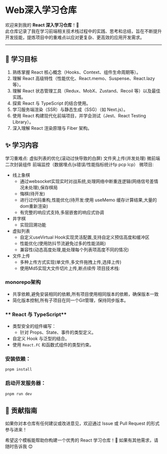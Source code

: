 # **Web深入学习仓库**

欢迎来到我的 **React 深入学习仓库**！🎉  
此仓库记录了我在学习前端相关技术栈过程中的实践、思考和总结，旨在不断提升开发技能，提炼项目中的重难点以应对更复杂、更高效的应用开发需求。

---

## 🚀 **学习目标**

1. 熟练掌握 React 核心概念（Hooks、Context、组件生命周期等）。
2. 理解 React 高级特性（性能优化、React.memo、Suspense、React.lazy 等）。
3. 理解 React 状态管理工具（Redux、MobX、Zustand、Recoil 等）以及最佳实践。
4. 探索 React 与 TypeScript 的结合使用。
5. 学习服务端渲染（SSR）与静态生成（SSG）（如 Next.js）。
6. 使用 React 构建现代化前端项目，并学会测试（Jest、React Testing Library）。
7. 深入理解 React 渲染原理与 Fiber 架构。


## ✨ **学习内容**

学习重难点:
    虚拟列表的优化(滚动过快导致的白屏)
    文件夹上传(并发处理)
    微前端
    二次封装组件
    前端监控（数据埋点/js错误/性能指标统计fp pcp lcp）
微项目:
- 线上象棋
  - 通过websocket实现实时对战系统,处理网络中断重连逻辑(网络信号差情况未处理),保存棋局
  - 悔棋(待开发)
  - 进行过代码重构,性能优化(待开发:使用 useMemo 缓存计算结果,大量的dom重新渲染)
  - 有完整的响应式支持,多层嵌套的响应式协调
- 井字棋
  - 实现回溯功能
- 虚拟列表
  - 自定义useVirtual Hook实现灵活配置,支持自定义预估高度和缓冲区
  - 性能优化(使用防抖节流避免过多的性能消耗)
  - 兼容性(动态高度处理,能处理每个列表项高度不同的情况)
- 文件上传
  - 多种上传方式实现(单文件,多文件拖拽上传,选择上传)
  - 使用Md5实现大文件切片上传,断点续传
项目技术栈:
### **monorepo架构**
- 共享依赖,避免安装相同的依赖,所有项目使用相同版本的依赖，确保版本一致
- 简化版本控制,所有子项目在同一个Git管理，保持同步版本。

### ** React 与 TypeScript**
- 类型安全的组件编写：
  - 针对 Props、State、事件的类型定义。
- 自定义 Hook 与泛型的结合。
- 使用 `React.FC` 和函数式组件的类型约束。




### **安装依赖：**

```bash
pnpm install
```

### **启动开发服务器：**

```bash
pnpm run dev
```



## 🤝 **贡献指南**

如果你对本仓库有任何建议或改进意见，欢迎通过 Issue 或 Pull Request 的形式参与进来！



希望这个模板能帮助你构建一个优秀的 React 学习仓库！🎉 如果有其他需求，请随时告诉我 😊
